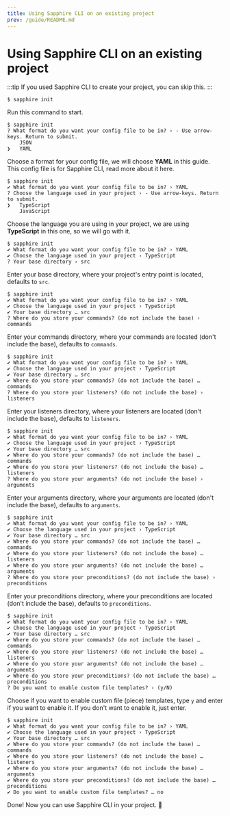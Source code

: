 ```yaml
---
title: Using Sapphire CLI on an existing project
prev: /guide/README.md
---
```

# Using Sapphire CLI on an existing project

:::tip
If you used Sapphire CLI to create your project, you can skip this.
:::

```shell:no-line-numbers
$ sapphire init
```
Run this command to start.

```shell:no-line-numbers{2-4}
$ sapphire init
? What format do you want your config file to be in? › - Use arrow-keys. Return to submit.
    JSON
❯   YAML
```
Choose a format for your config file, we will choose **YAML** in this guide. <br>
This config file is for Sapphire CLI, read more about it here.

```shell:no-line-numbers{3-5}
$ sapphire init
✔ What format do you want your config file to be in? › YAML
? Choose the language used in your project › - Use arrow-keys. Return to submit.
❯   TypeScript
    JavaScript
```
Choose the language you are using in your project, we are using **TypeScript** in this one, so we will go
with it.

```shell:no-line-numbers{4}
$ sapphire init
✔ What format do you want your config file to be in? › YAML
✔ Choose the language used in your project › TypeScript
? Your base directory › src
```
Enter your base directory, where your project's entry point is located, defaults to `src`.

```shell:no-line-numbers{5}
$ sapphire init
✔ What format do you want your config file to be in? › YAML
✔ Choose the language used in your project › TypeScript
✔ Your base directory … src
? Where do you store your commands? (do not include the base) › commands
```
Enter your commands directory, where your commands are located (don't include the base), 
defaults to `commands`.

```shell:no-line-numbers{6}
$ sapphire init
✔ What format do you want your config file to be in? › YAML
✔ Choose the language used in your project › TypeScript
✔ Your base directory … src
✔ Where do you store your commands? (do not include the base) … commands
? Where do you store your listeners? (do not include the base) › listeners
```
Enter your listeners directory, where your listeners are located (don't include the base), 
defaults to `listeners`.

```shell:no-line-numbers{7}
$ sapphire init
✔ What format do you want your config file to be in? › YAML
✔ Choose the language used in your project › TypeScript
✔ Your base directory … src
✔ Where do you store your commands? (do not include the base) … commands
✔ Where do you store your listeners? (do not include the base) … listeners
? Where do you store your arguments? (do not include the base) › arguments
```
Enter your arguments directory, where your arguments are located (don't include the base), 
defaults to `arguments`.

```shell:no-line-numbers{8}
$ sapphire init
✔ What format do you want your config file to be in? › YAML
✔ Choose the language used in your project › TypeScript
✔ Your base directory … src
✔ Where do you store your commands? (do not include the base) … commands
✔ Where do you store your listeners? (do not include the base) … listeners
✔ Where do you store your arguments? (do not include the base) … arguments
? Where do you store your preconditions? (do not include the base) › preconditions
```
Enter your preconditions directory, where your preconditions are located (don't include the base),
defaults to `preconditions`.

```shell:no-line-numbers{9}
$ sapphire init
✔ What format do you want your config file to be in? › YAML
✔ Choose the language used in your project › TypeScript
✔ Your base directory … src
✔ Where do you store your commands? (do not include the base) … commands
✔ Where do you store your listeners? (do not include the base) … listeners
✔ Where do you store your arguments? (do not include the base) … arguments
✔ Where do you store your preconditions? (do not include the base) … preconditions
? Do you want to enable custom file templates? › (y/N)
```
Choose if you want to enable custom file (piece) templates, type `y` and enter if you want to enable it. 
If you don't want to enable it, just enter.

```shell:no-line-numbers
$ sapphire init
✔ What format do you want your config file to be in? › YAML
✔ Choose the language used in your project › TypeScript
✔ Your base directory … src
✔ Where do you store your commands? (do not include the base) … commands
✔ Where do you store your listeners? (do not include the base) … listeners
✔ Where do you store your arguments? (do not include the base) … arguments
✔ Where do you store your preconditions? (do not include the base) … preconditions
✔ Do you want to enable custom file templates? … no
```

Done! Now you can use Sapphire CLI in your project. 🎉
